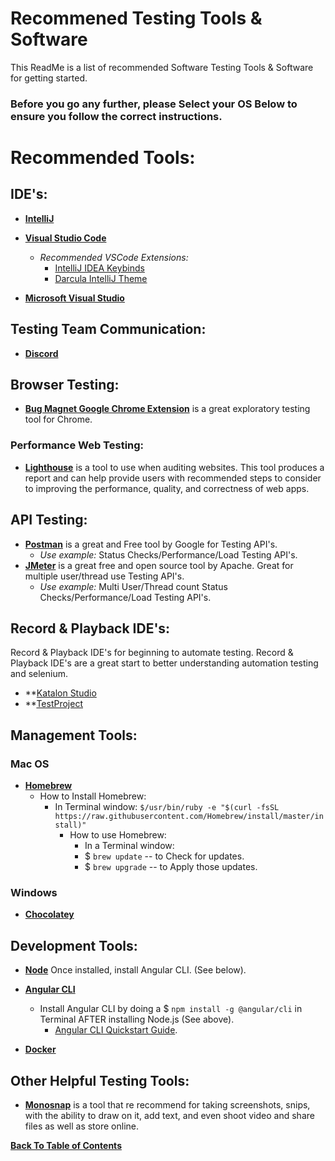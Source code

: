# Recommened Testing Tools & Software

This ReadMe is a list of recommended Software Testing Tools & Software for getting started.

### Before you go any further, please Select your OS Below to ensure you follow the correct instructions.

# Recommended Tools:
## IDE's:
- **[IntelliJ](https://www.jetbrains.com/idea/download/)** 

- **[Visual Studio Code](https://code.visualstudio.com/download)**
    - *Recommended VSCode Extensions:*
        - [IntelliJ IDEA Keybinds](https://marketplace.visualstudio.com/items?itemName=k--kato.intellij-idea-keybindings)
        - [Darcula IntelliJ Theme](https://marketplace.visualstudio.com/items?itemName=trinm1709.dracula-theme-from-intellij)

- **[Microsoft Visual Studio](https://www.visualstudio.com/downloads/)**

## Testing Team Communication:
- **[Discord](http://discordapp.com/)**

## Browser Testing:
- **[Bug Magnet Google Chrome Extension](https://chrome.google.com/webstore/detail/bug-magnet/efhedldbjahpgjcneebmbolkalbhckfi)** is a great exploratory testing tool for Chrome.

### Performance Web Testing:    
- **[Lighthouse](https://chrome.google.com/webstore/detail/lighthouse/blipmdconlkpinefehnmjammfjpmpbjk)** is a tool to use when auditing websites. This tool produces a report and can help provide users with recommended steps to consider to improving the performance, quality, and correctness of web apps.

## API Testing:
- **[Postman](https://www.getpostman.com/)** is a great and Free tool by Google for Testing API's. 
    - *Use example:* Status Checks/Performance/Load Testing API's.
- **[JMeter](https://jmeter.apache.org/download_jmeter.cgi)** is a great free and open source tool by Apache. Great for multiple user/thread use Testing API's.  
    - *Use example:* Multi User/Thread count Status Checks/Performance/Load Testing API's.

## Record & Playback IDE's:
Record & Playback IDE's for beginning to automate testing. Record & Playback IDE's are a great start to better understanding automation testing and selenium.
- **[Katalon Studio](https://www.katalon.com/)
- **[TestProject](https://testproject.io/)

## Management Tools:
### Mac OS
- **[Homebrew](https://brew.sh/)** 
    - How to Install Homebrew:
        - In Terminal window: `$/usr/bin/ruby -e "$(curl -fsSL https://raw.githubusercontent.com/Homebrew/install/master/install)"`
            - How to use Homebrew:
                - In a Terminal window:
                - $ `brew update` -- to Check for updates.     
                - $ `brew upgrade` -- to Apply those updates.
### Windows
- **[Chocolatey](https://chocolatey.org/install)** 

## Development Tools: 
- **[Node](https://nodejs.org/en/download/)** Once installed, install Angular CLI. (See below).
- **[Angular CLI](https://cli.angular.io/)**
    - Install Angular CLI by doing a $ `npm install -g @angular/cli` in Terminal AFTER installing Node.js (See above).
        - [Angular CLI Quickstart Guide](https://angular.io/guide/quickstart). 

- **[Docker](https://www.docker.com/get-docker)**

## Other Helpful Testing Tools:
- **[Monosnap](https://monosnap.com/welcome)** is a tool that re recommend for taking screenshots, snips, with the ability to draw on it, add text, and even shoot video and share files as well as store online.

**[Back To Table of Contents](https://github.com/HoldenRiot/getting-started-automation/blob/master/1-Start-Here.md)**
